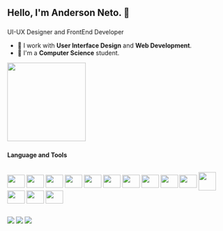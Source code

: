 ## Hello, I'm Anderson Neto. 👋
### 
UI-UX Designer and FrontEnd Developer

- 🔭 I work with **User Interface Design** and **Web Development**.
- 🌱 I'm a **Computer Science** student.

<picture>
  <img height="180em" src="https://github-readme-stats.vercel.app/api/top-langs/?username=andersonmarioneto&show_icons=true&layout=compact&theme=transparent" />  
</picture>

###
**Language and Tools**

<div style="display: inline_block"><br>
  <img align="center" height="30" width="40" src="https://cdn.jsdelivr.net/gh/devicons/devicon@latest/icons/figma/figma-original.svg" />
  <img align="center" height="30" width="40" src="https://cdn.jsdelivr.net/gh/devicons/devicon@latest/icons/html5/html5-original.svg" />
  <img align="center" height="30" width="40" src="https://cdn.jsdelivr.net/gh/devicons/devicon@latest/icons/css3/css3-original.svg" />
  <img align="center" height="30" width="40" src="https://cdn.jsdelivr.net/gh/devicons/devicon@latest/icons/tailwindcss/tailwindcss-original.svg" />          
  <img align="center" height="30" width="40" src="https://cdn.jsdelivr.net/gh/devicons/devicon@latest/icons/bootstrap/bootstrap-original.svg" />  
  <img align="center" height="30" width="40" src="https://cdn.jsdelivr.net/gh/devicons/devicon@latest/icons/reactnative/reactnative-original.svg" />
  <img align="center" height="30" width="40" src="https://cdn.jsdelivr.net/gh/devicons/devicon@latest/icons/nextjs/nextjs-original.svg" />      
  <img align="center" height="30" width="40" src="https://cdn.jsdelivr.net/gh/devicons/devicon@latest/icons/angular/angular-original.svg" /> 
  <img align="center" height="30" width="40" src="https://cdn.jsdelivr.net/gh/devicons/devicon@latest/icons/javascript/javascript-original.svg" />
  <img align="center" height="30" width="40" src="https://cdn.jsdelivr.net/gh/devicons/devicon@latest/icons/typescript/typescript-original.svg" />
  <img align="center" height="42" width="40" src="https://cordova.apache.org/static/img/cordova_bot.png" />
  <img align="center" height="30" width="40" src="https://cdn.jsdelivr.net/gh/devicons/devicon@latest/icons/netlify/netlify-original.svg" />
  <!--img align="center" height="30" width="40" src="https://cdn.jsdelivr.net/gh/devicons/devicon@latest/icons/php/php-original.svg" /-->
  <img align="center" height="30" width="40" src="https://cdn.jsdelivr.net/gh/devicons/devicon@latest/icons/mysql/mysql-original.svg" />
  <!--img align="center" height="30" width="40" src="https://cdn.jsdelivr.net/gh/devicons/devicon@latest/icons/sqldeveloper/sqldeveloper-original.svg" /-->
  <img align="center" height="30" width="40" src="https://cdn.jsdelivr.net/gh/devicons/devicon@latest/icons/linux/linux-original.svg" />
</div>

##

  <a href="https://discord.com/channels/1247671452782559345" target="_blank"><img src="https://img.shields.io/badge/Discord-7289DA?style=for-the-badge&logo=discord&logoColor=white" target="_blank"></a> 
  <a href="mailto:netoanderson192@gmail.com"><img src="https://img.shields.io/badge/-Gmail-%23333?style=for-the-badge&logo=gmail&logoColor=white" target="_blank"></a>
  <a href="https://www.linkedin.com/in/anderson-m%C3%A1rio-neto-21b56a238" target="_blank"><img src="https://img.shields.io/badge/LinkedIn-0077B5?style=for-the-badge&logo=linkedin&logoColor=white" target="_blank"></a> 
  
